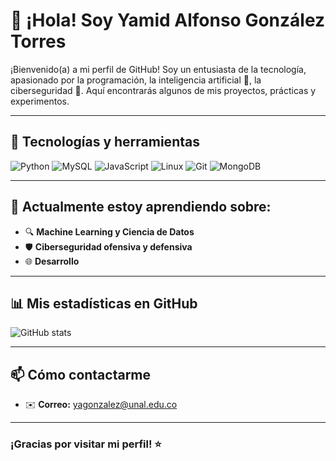 # 👋 ¡Hola! Soy Yamid Alfonso González Torres

¡Bienvenido(a) a mi perfil de GitHub! Soy un entusiasta de la tecnología, apasionado por la programación, la inteligencia artificial 🤖, la ciberseguridad 🔐. Aquí encontrarás algunos de mis proyectos, prácticas y experimentos.

---

## 🚀 Tecnologías y herramientas
![Python](https://img.shields.io/badge/Python-3776AB?style=flat&logo=python&logoColor=white)
![MySQL](https://img.shields.io/badge/MySQL-4479A1?style=flat&logo=mysql&logoColor=white)
![JavaScript](https://img.shields.io/badge/JavaScript-F7DF1E?style=flat&logo=javascript&logoColor=black)
![Linux](https://img.shields.io/badge/Linux-FCC624?style=flat&logo=linux&logoColor=black)
![Git](https://img.shields.io/badge/Git-F05032?style=flat&logo=git&logoColor=white)
![MongoDB](https://img.shields.io/badge/MongoDB-47A248?style=flat&logo=mongodb&logoColor=white)

---

## 🧠 Actualmente estoy aprendiendo sobre:
- 🔍 **Machine Learning y Ciencia de Datos**
- 🛡️ **Ciberseguridad ofensiva y defensiva**
- 🌐 **Desarrollo**

---

## 📊 Mis estadísticas en GitHub
![GitHub stats](https://github-readme-stats.vercel.app/api?username=YamidGT&show_icons=true&theme=default)  

---

## 📫 Cómo contactarme
- ✉️ **Correo:** yagonzalez@unal.edu.co

---

### ¡Gracias por visitar mi perfil! ⭐
